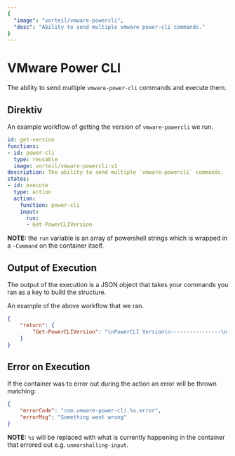 ```yaml
---
{
  "image": "vorteil/vmware-powercli",
  "desc": "Ability to send multiple vmware power-cli commands."
}
---
```


# VMware Power CLI

The ability to send multiple `vmware-power-cli` commands and execute them.

## Direktiv

An example workflow of getting the version of `vmware-powercli` we run.

```yaml
id: get-version
functions:
- id: power-cli
  type: reusable
  image: vorteil/vmware-powercli:v1
description: The ability to send multiple `vmware-powercli` commands.
states:
- id: execute
  type: action
  action:
    function: power-cli
    input:
      run:
      - Get-PowerCLIVersion
```

**NOTE:** the `run` variable is an array of powershell strings which is wrapped in a `-Command` on the container itself.

## Output of Execution

The output of the execution is a JSON object that takes your commands you ran as a key to build the structure.

An example of the above workflow that we ran.

```json
{
	"return": {
		"Get-PowerCLIVersion": "\nPowerCLI Version\n----------------\n   VMware PowerCLI 12.2.0 build 17538434\n---------------\nComponent Versions\n---------------\n   VMware Common PowerCLI Component 12.3 build 17838947\n   VMware Cis Core PowerCLI Component PowerCLI Component 12.3 build 17839331\n   VMware VimAutomation VICore Commands PowerCLI Component PowerCLI Component 12.3 build 17839688\n\n\n"
	}
}
```

## Error on Execution

If the container was to error out during the action an error will be thrown matching:

```json
{
    "errorCode": "com.vmware-power-cli.%s.error",
    "errorMsg": "Something went wrong"
}
```

**NOTE:** `%s` will be replaced with what is currently happening in the container that errored out e.g. `unmarshalling-input`.